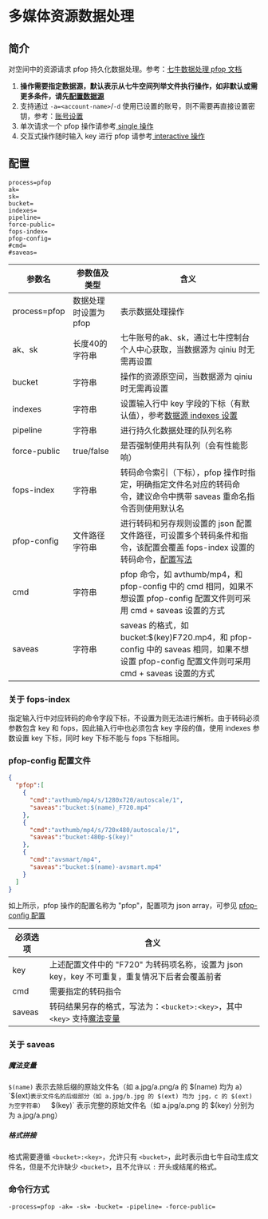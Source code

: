 # 多媒体资源数据处理

## 简介
对空间中的资源请求 pfop 持久化数据处理。参考：[七牛数据处理 pfop 文档](https://developer.qiniu.com/dora/manual/3686/pfop-directions-for-use)  
1. **操作需要指定数据源，默认表示从七牛空间列举文件执行操作，如非默认或需更多条件，请先[配置数据源](datasource.md)**  
2. 支持通过 `-a=<account-name>`/`-d` 使用已设置的账号，则不需要再直接设置密钥，参考：[账号设置](../README.md#账号设置)  
3. 单次请求一个 pfop 操作请参考[ single 操作](single.md)  
4. 交互式操作随时输入 key 进行 pfop 请参考[ interactive 操作](interactive.md)  

## 配置
```
process=pfop 
ak= 
sk= 
bucket=
indexes=
pipeline=
force-public=
fops-index=
pfop-config=
#cmd=
#saveas=
```  
|参数名|参数值及类型 | 含义|  
|-----|-------|-----|  
|process=pfop| 数据处理时设置为pfop| 表示数据处理操作|  
|ak、sk|长度40的字符串|七牛账号的ak、sk，通过七牛控制台个人中心获取，当数据源为 qiniu 时无需再设置|  
|bucket| 字符串| 操作的资源原空间，当数据源为 qiniu 时无需再设置|  
|indexes|字符串| 设置输入行中 key 字段的下标（有默认值），参考[数据源 indexes 设置](datasource.md#1-公共参数)|  
|pipeline| 字符串| 进行持久化数据处理的队列名称|  
|force-public| true/false| 是否强制使用共有队列（会有性能影响）|  
|fops-index| 字符串| 转码命令索引（下标），pfop 操作时指定，明确指定文件名对应的转码命令，建议命令中携带 saveas 重命名指令否则使用默认名|  
|pfop-config| 文件路径字符串| 进行转码和另存规则设置的 json 配置文件路径，可设置多个转码条件和指令，该配置会覆盖 fops-index 设置的转码命令，[配置写法](#pfop-config-配置文件)|  
|cmd| 字符串| pfop 命令，如 avthumb/mp4，和 pfop-config 中的 cmd 相同，如果不想设置 pfop-config 配置文件则可采用 cmd + saveas 设置的方式|  
|saveas| 字符串| saveas 的格式，如 bucket:$(key)F720.mp4，和 pfop-config 中的 saveas 相同，如果不想设置 pfop-config 配置文件则可采用 cmd + saveas 设置的方式|  

### 关于 fops-index
指定输入行中对应转码的命令字段下标，不设置为则无法进行解析。由于转码必须参数包含 key 和 fops，因此输入行中也必须包含 key 字段的值，使用 indexes 
参数设置 key 下标，同时 key 下标不能与 fops 下标相同。  

### pfop-config 配置文件
```json
{
  "pfop":[
    {
      "cmd":"avthumb/mp4/s/1280x720/autoscale/1",
      "saveas":"bucket:$(name)_F720.mp4"
    },
    {
      "cmd":"avthumb/mp4/s/720x480/autoscale/1",
      "saveas":"bucket:480p-$(key)"
    },
    {
      "cmd":"avsmart/mp4",
      "saveas":"bucket:$(name)-avsmart.mp4"
    }
  ]
}
```  
如上所示，pfop 操作的配置名称为 "pfop"，配置项为 json array，可参见 [pfop-config 配置](../resources/process.json)  

|必须选项|含义|  
|-----|-----|  
|key|上述配置文件中的 "F720" 为转码项名称，设置为 json key，key 不可重复，重复情况下后者会覆盖前者|  
|cmd| 需要指定的转码指令 |  
|saveas| 转码结果另存的格式，写法为：`<bucket>:<key>`，其中 `<key>` 支持[魔法变量](#魔法变量)|  

### 关于 saveas  
##### 魔法变量  
`$(name)` 表示去除后缀的原始文件名（如 a.jpg/a.png/a 的 $(name) 均为 a）  
`$(ext)` 表示文件名的后缀部分（如 a.jpg/b.jpg 的 $(ext) 均为 jpg，c 的 $(ext) 为空字符串）  
`$(key)` 表示完整的原始文件名（如 a.jpg/a.png 的 $(key) 分别为为 a.jpg/a.png）  
##### 格式拼接  
格式需要遵循 `<bucket>:<key>`，允许只有 `<bucket>`，此时表示由七牛自动生成文件名，但是不允许缺少 `<bucket>`，且不允许以 `:` 开头或结尾的格式。  

### 命令行方式
```
-process=pfop -ak= -sk= -bucket= -pipeline= -force-public=
```
